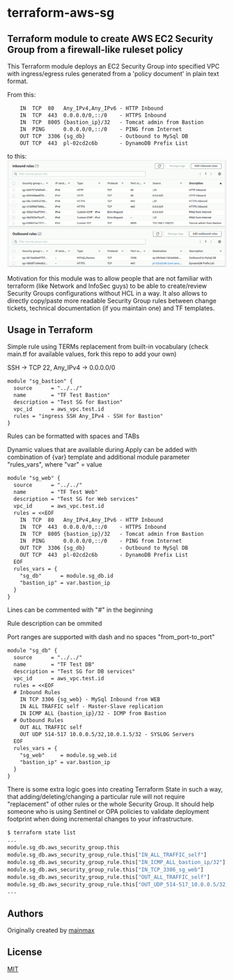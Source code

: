 # terraform-aws-sg
## Terraform module to create AWS EC2 Security Group from a firewall-like ruleset policy

This Terraform module deploys an EC2 Security Group into specified VPC with ingress/egress rules generated from a 'policy document' in plain text format.

From this:
```code
    IN  TCP  80   Any_IPv4,Any_IPv6 - HTTP Inbound
    IN  TCP  443  0.0.0.0/0,::/0    - HTTPS Inbound
    IN  TCP  8005 {bastion_ip}/32   - Tomcat admin from Bastion
    IN  PING      0.0.0.0/0,::/0    - PING from Internet
    OUT TCP  3306 {sg_db}           - Outbound to MySql DB
    OUT TCP  443  pl-02cd2c6b       - DynamoDB Prefix List
```
to this:
![](https://github.com/mainmax/terraform-aws-sg/raw/master/aws-sg-rules.png)

Motivation for this module was to allow people that are not familiar with terraform (like Network and InfoSec guys) to be able to create/review Security Groups configurations without HCL in a way. It also allows to directly copy/paste more readable Security Group rules between change tickets, technical documentation (if you maintain one) and TF templates. 

## Usage in Terraform

Simple rule using TERMs replacement from built-in vocabulary (check main.tf for available values, fork this repo to add your own)

SSH -> TCP 22, Any_IPv4 -> 0.0.0.0/0

```hcl
module "sg_bastion" {
  source      = "../../"
  name        = "TF Test Bastion"
  description = "Test SG for Bastion"
  vpc_id      = aws_vpc.test.id
  rules = "ingress SSH Any_IPv4 - SSH for Bastion"
}
```

Rules can be formatted with spaces and TABs

Dynamic values that are available during Apply can be added with combination of
{var} template and additional module parameter "rules_vars", where "var" = value 

```hcl
module "sg_web" {
  source      = "../../"
  name        = "TF Test Web"
  description = "Test SG for Web services"
  vpc_id      = aws_vpc.test.id
  rules = <<EOF
    IN  TCP  80   Any_IPv4,Any_IPv6 - HTTP Inbound
    IN  TCP  443  0.0.0.0/0,::/0    - HTTPS Inbound
    IN  TCP  8005 {bastion_ip}/32   - Tomcat admin from Bastion
    IN  PING      0.0.0.0/0,::/0    - PING from Internet
    OUT TCP  3306 {sg_db}           - Outbound to MySql DB
    OUT TCP  443  pl-02cd2c6b       - DynamoDB Prefix List
  EOF
  rules_vars = {
    "sg_db"      = module.sg_db.id
    "bastion_ip" = var.bastion_ip
  }
}
```

Lines can be commented with "#" in the beginning

Rule description can be ommited 

Port ranges are supported with dash and no spaces "from_port-to_port"

```hcl
module "sg_db" {
  source      = "../../"
  name        = "TF Test DB"
  description = "Test SG for DB services"
  vpc_id      = aws_vpc.test.id
  rules = <<EOF
  # Inbound Rules
    IN TCP 3306 {sg_web} - MySql Inbound from WEB
    IN ALL TRAFFIC self - Master-Slave replication
    IN ICMP ALL {bastion_ip}/32 - ICMP from Bastion
  # Outbound Rules
    OUT ALL TRAFFIC self
    OUT UDP 514-517 10.0.0.5/32,10.0.1.5/32 - SYSLOG Servers
  EOF
  rules_vars = {
    "sg_web"     = module.sg_web.id
    "bastion_ip" = var.bastion_ip
  }
}
```

There is some extra logic goes into creating Terraform State in such a way, that adding/deleting/changing a particular rule will not require "replacement" of other rules or the whole Security Group. It should help someone who is using Sentinel or OPA policies to validate deployment footprint when doing incremental changes to your infrastructure.

```bash
$ terraform state list
...
module.sg_db.aws_security_group.this
module.sg_db.aws_security_group_rule.this["IN_ALL_TRAFFIC_self"]
module.sg_db.aws_security_group_rule.this["IN_ICMP_ALL_bastion_ip/32"]
module.sg_db.aws_security_group_rule.this["IN_TCP_3306_sg_web"]
module.sg_db.aws_security_group_rule.this["OUT_ALL_TRAFFIC_self"]
module.sg_db.aws_security_group_rule.this["OUT_UDP_514-517_10.0.0.5/32,10.0.1.5/32"]
...
```

## Authors

Originally created by [mainmax](http://github.com/mainmax)

## License

[MIT](LICENSE)
